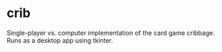 # crib
Single-player vs. computer implementation of the card game cribbage.  Runs as a desktop app using tkinter.
